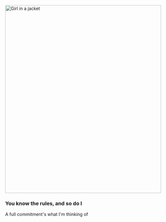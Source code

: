 <!DOCTYPE html>
<html>

<head>
  <title>We're no strangers to love</title>
</head>
  
<img src="img_girl.jpg" alt="Girl in a jacket" width="500" height="600">

<body>
  <h3>You know the rules, and so do I</h3>
  <p>A full commitment's what I'm thinking of</p>
</body>

</html>
